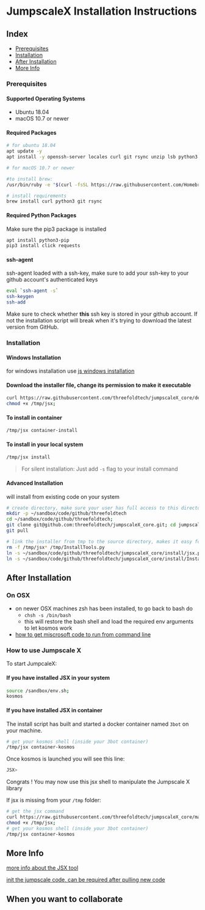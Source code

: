 # JumpscaleX Installation Instructions

## Index

- [Prerequisites](#prerequisites)
- [Installation](#installation)
- [After Installation](#after-installation)
- [More Info](#more-info)

### Prerequisites

#### Supported Operating Systems

- Ubuntu 18.04
- macOS 10.7 or newer

#### Required Packages

```bash
# for ubuntu 18.04
apt update -y
apt install -y openssh-server locales curl git rsync unzip lsb python3
```

```bash
# for macOS 10.7 or newer

#to install brew:
/usr/bin/ruby -e "$(curl -fsSL https://raw.githubusercontent.com/Homebrew/install/master/install)"

# install requirements
brew install curl python3 git rsync
```

#### Required Python Packages

Make sure the pip3 package is installed
```bash
apt install python3-pip
pip3 install click requests
```

#### ssh-agent

ssh-agent loaded with a ssh-key, make sure to add your ssh-key to your github account's authenticated keys

```bash
eval `ssh-agent -s`
ssh-keygen
ssh-add
```
Make sure to check whether **this** ssh key is stored in your github account. If not the installation script will break when it's trying to download the latest version from GitHub.

### Installation

#### Windows Installation
for windows installation use [js windows installation](./windows_installation/jsx_windows.md)

#### Download the installer file, change its permission to make it executable

```bash
curl https://raw.githubusercontent.com/threefoldtech/jumpscaleX_core/development/install/jsx.py?$RANDOM > /tmp/jsx;
chmod +x /tmp/jsx;
```

#### To install in container

```bash
/tmp/jsx container-install
```

#### To install in your local system

```bash
/tmp/jsx install
```

> For silent installation: Just add `-s` flag to your install command

#### Advanced Installation

will install from existing code on your system

```bash
# create directory, make sure your user has full access to this director (can be a manual step)
mkdir -p ~/sandbox/code/github/threefoldtech
cd ~/sandbox/code/github/threefoldtech;
git clone git@github.com:threefoldtech/jumpscaleX_core.git; cd jumpscaleX_core;
git pull

# link the installer from tmp to the source directory, makes it easy for the rest of this tutorial
rm -f /tmp/jsx* /tmp/InstallTools.py
ln -s ~/sandbox/code/github/threefoldtech/jumpscaleX_core/install/jsx.py /tmp/jsx;
ln -s ~/sandbox/code/github/threefoldtech/jumpscaleX_core/install/InstallTools.py /tmp/InstallTools.py
```

## After Installation

### On OSX

- on newer OSX machines zsh has been installed, to go back to bash do
    - ```chsh -s /bin/bash```
    - this will restore the bash shell and load the required env arguments to let kosmos work
- [how to get miscrosoft code to run from command line](https://stackoverflow.com/questions/29971053/how-to-open-visual-studio-code-from-the-command-line-on-osx)


### How to use Jumpscale X

To start JumpcaleX:

#### If you have installed JSX in your system

```bash
source /sandbox/env.sh;
kosmos
```

#### If you have installed JSX in container

The install script has built and started a docker container named `3bot` on your machine.

```bash
# get your kosmos shell (inside your 3bot container)
/tmp/jsx container-kosmos
```

Once kosmos is launched you will see this line:

```bash
JSX>
```

Congrats ! You may now use this jsx shell to manipulate the Jumpscale X library

If jsx is missing from your `/tmp` folder:

```bash
# get the jsx command
curl https://raw.githubusercontent.com/threefoldtech/jumpscaleX_core/master/install/jsx.py?$RANDOM > /tmp/jsx ; \
chmod +x /tmp/jsx;
# get your kosmos shell (inside your 3bot container)
/tmp/jsx container-kosmos
```

## More Info

[more info about the JSX tool](jsx.md)

[init the jumpscale code, can be required after pulling new code](generation.md)

## When you want to collaborate
